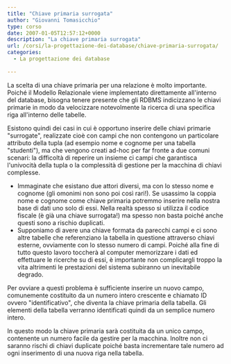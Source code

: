 ```yaml
---
title: "Chiave primaria surrogata"
author: "Giovanni Tomasicchio"
type: corso
date: 2007-01-05T12:57:12+0000
description: "La chiave primaria surrogata"
url: /corsi/la-progettazione-dei-database/chiave-primaria-surrogata/
categories:
  - La progettazione dei database
  
---
```

 La scelta di una chiave primaria per una relazione è molto importante. Poiché il Modello Relazionale viene implementato direttamente all'interno del database, bisogna tenere presente che gli RDBMS indicizzano le chiavi primarie in modo da velocizzare notevolmente la ricerca di una specifica riga all'interno delle tabelle.

 Esistono quindi dei casi in cui è opportuno inserire delle chiavi primarie "surrogate", realizzate cioè con campi che non contengono un particolare attributo della tupla (ad esempio nome e cognome per una tabella "studenti"), ma che vengono creati ad-hoc per far fronte a due comuni scenari: la difficoltà di reperire un insieme ci campi che garantisca l'univocità della tupla o la complessità di gestione per la macchina di chiavi complesse.

- Immaginate che esistano due attori diversi, ma con lo stesso nome e cognome (gli omonimi non sono poi così rari!). Se usassimo la coppia nome e cognome come chiave primaria potremmo inserire nella nostra base di dati uno solo di essi. Nella realtà spesso si utilizza il codice fiscale (è già una chiave surrogata!) ma spesso non basta poiché anche questi sono a rischio duplicati.
- Supponiamo di avere una chiave formata da parecchi campi e ci sono altre tabelle che referenziano la tabella in questione attraverso chiavi esterne, ovviamente con lo stesso numero di campi. Poiché alla fine di tutto questo lavoro toccherà al computer memorizzare i dati ed effettuare le ricerche su di essi, è importante non complicargli troppo la vita altrimenti le prestazioni del sistema subiranno un inevitabile degrado.
 
 Per ovviare a questi problema è sufficiente inserire un nuovo campo, comunemente costituito da un numero intero crescente e chiamato ID ovvero "identificativo", che diventa la chiave primaria della tabella. Gli elementi della tabella verranno identificati quindi da un semplice numero intero.

 In questo modo la chiave primaria sarà costituita da un unico campo, contenente un numero facile da gestire per la macchina. Inoltre non ci saranno rischi di chiavi duplicate poiché basta incrementare tale numero ad ogni inserimento di una nuova riga nella tabella.